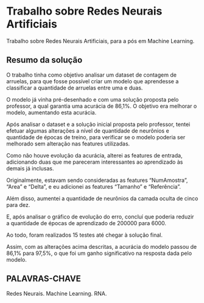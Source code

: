 # Trabalho sobre Redes Neurais Artificiais
Trabalho sobre Redes Neurais Artificiais, para a pós em Machine Learning.

## Resumo da solução
O trabalho tinha como objetivo analisar um dataset de contagem de arruelas, para que fosse possível criar um modelo que aprendesse a classificar a quantidade de arruelas entre uma e duas. 

O modelo já vinha pré-desenhado e com uma solução proposta pelo professor, a qual garantia uma acurácia de 86,1%. O objetivo era melhorar o modelo, aumentando esta acurácia. 

Após analisar o dataset e a solução inicial proposta pelo professor, tentei efetuar algumas alterações a nível de quantidade de neurônios e quantidade de épocas de treino, para verificar se o modelo poderia ser melhorado sem alteração nas features utilizadas. 

Como não houve evolução da acurácia, alterei as features de entrada, adicionando duas que me pareceram interessantes ao aprendizado às demais já inclusas. 

Originalmente, estavam sendo consideradas as features “NumAmostra”, “Area” e “Delta”, e eu adicionei as features “Tamanho” e “Referência”. 

Além disso, aumentei a quantidade de neurônios da camada oculta de cinco para dez. 

E, após analisar o gráfico de evolução do erro, concluí que poderia reduzir a quantidade de épocas de aprendizado de 200000 para 6000. 

Ao todo, foram realizados 15 testes até chegar à solução final. 

Assim, com as alterações acima descritas, a acurácia do modelo passou de 86,1% para 97,5%, o que foi um ganho significativo na resposta dada pelo modelo.

## PALAVRAS-CHAVE
Redes Neurais. Machine Learning. RNA.
